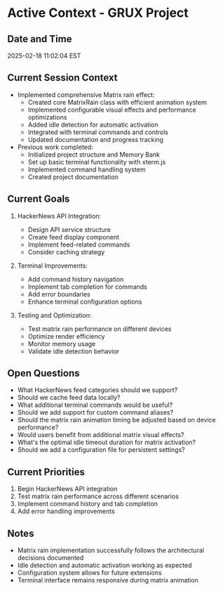 # Active Context - GRUX Project

## Date and Time
2025-02-18 11:02:04 EST

## Current Session Context
- Implemented comprehensive Matrix rain effect:
  - Created core MatrixRain class with efficient animation system
  - Implemented configurable visual effects and performance optimizations
  - Added idle detection for automatic activation
  - Integrated with terminal commands and controls
  - Updated documentation and progress tracking
- Previous work completed:
  - Initialized project structure and Memory Bank
  - Set up basic terminal functionality with xterm.js
  - Implemented command handling system
  - Created project documentation

## Current Goals
1. HackerNews API Integration:
   - Design API service structure
   - Create feed display component
   - Implement feed-related commands
   - Consider caching strategy
   
2. Terminal Improvements:
   - Add command history navigation
   - Implement tab completion for commands
   - Add error boundaries
   - Enhance terminal configuration options

3. Testing and Optimization:
   - Test matrix rain performance on different devices
   - Optimize render efficiency
   - Monitor memory usage
   - Validate idle detection behavior

## Open Questions
- What HackerNews feed categories should we support?
- Should we cache feed data locally?
- What additional terminal commands would be useful?
- Should we add support for custom command aliases?
- Should the matrix rain animation timing be adjusted based on device performance?
- Would users benefit from additional matrix visual effects?
- What's the optimal idle timeout duration for matrix activation?
- Should we add a configuration file for persistent settings?

## Current Priorities
1. Begin HackerNews API integration
2. Test matrix rain performance across different scenarios
3. Implement command history and tab completion
4. Add error handling improvements

## Notes
- Matrix rain implementation successfully follows the architectural decisions documented
- Idle detection and automatic activation working as expected
- Configuration system allows for future extensions
- Terminal interface remains responsive during matrix animation